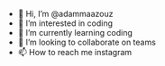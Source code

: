 - 👋 Hi, I’m @adammaazouz
- 👀 I’m interested in coding
- 🌱 I’m currently learning coding
- 💞️ I’m looking to collaborate on teams
- 📫 How to reach me instagram

<!---
adammaazouz/adammaazouz is a ✨ special ✨ repository because its `README.md` (this file) appears on your GitHub profile.
You can click the Preview link to take a look at your changes.
--->
